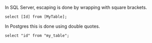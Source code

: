 <!--Title:Escaping-->
<!--Url:escaping-->

In SQL Server, escaping is done by wrapping with square brackets.

    select [Id] from [MyTable];

In Postgres this is done using double quotes.

    select "id" from "my_table";
